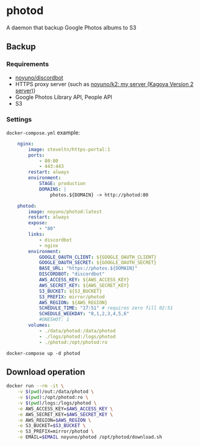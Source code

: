 # photod

A daemon that backup Google Photos albums to S3

## Backup

### Requirements

- [noyuno/discordbot](https://github.com/noyuno/discordbot)
- HTTPS proxy server (such as [noyuno/k2: my server (Kagoya Version 2 server)](https://github.com/noyuno/k2))
- Google Photos Library API, People API
- S3

### Settings

`docker-compose.yml` example:

~~~yaml
    nginx:
        image: steveltn/https-portal:1
        ports:
            - 80:80
            - 443:443
        restart: always
        environment:
            STAGE: production
            DOMAINS: |
                photos.${DOMAIN} -> http://photod:80

    photod:
        image: noyuno/photod:latest
        restart: always
        expose:
            - "80"
        links:
            - discordbot
            - nginx
        environment:
            GOOGLE_OAUTH_CLIENT: ${GOOGLE_OAUTH_CLIENT}
            GOOGLE_OAUTH_SECRET: ${GOOGLE_OAUTH_SECRET}
            BASE_URL: "https://photos.${DOMAIN}"
            DISCORDBOT: "discordbot"
            AWS_ACCESS_KEY: ${AWS_ACCESS_KEY}
            AWS_SECRET_KEY: ${AWS_SECRET_KEY}
            S3_BUCKET: ${S3_BUCKET}
            S3_PREFIX: mirror/photod
            AWS_REGION: ${AWS_REGION}
            SCHEDULE_TIME: "17:51" # requires zero fill 02:51
            SCHEDULE_WEEKDAY: "0,1,2,3,4,5,6"
            #ONESHOT: 1
        volumes:
            - ./data/photod:/data/photod
            - ./logs/photod:/logs/photod
            - ./photod:/opt/photod:ro
~~~


`docker-compose up -d photod`

## Download operation

~~~sh
docker run --rm -it \
    -v $(pwd)/out:/data/photod \
    -v $(pwd):/opt/photod:ro \
    -v $(pwd)/logs:/logs/photod \
    -e AWS_ACCESS_KEY=$AWS_ACCESS_KEY \
    -e AWS_SECRET_KEY=$AWS_SECRET_KEY \
    -e AWS_REGION=$AWS_REGION \
    -e S3_BUCKET=$S3_BUCKET \
    -e S3_PREFIX=mirror/photod \
    -e EMAIL=$EMAIL noyuno/photod /opt/photod/download.sh
~~~
